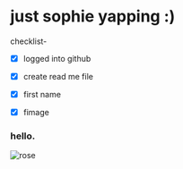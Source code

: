 # just sophie yapping :) 
checklist- 
- [x] logged into github
- [x] create read me file
- [x] first name
- [x] fimage


### hello.
![rose](https://th.bing.com/th/id/R.62bc855b86abed21f1a7918537895bec?rik=0asBz3XnK6lBSA&riu=http%3a%2f%2fimages6.fanpop.com%2fimage%2fphotos%2f34600000%2fRed-Roses-flowers-34611290-1024-768.jpg&ehk=WMBF4TLCnFmgKGz4%2fmd%2fqI%2b98CgNNciG6qXSW6KtQbU%3d&risl=&pid=ImgRaw&r=)

